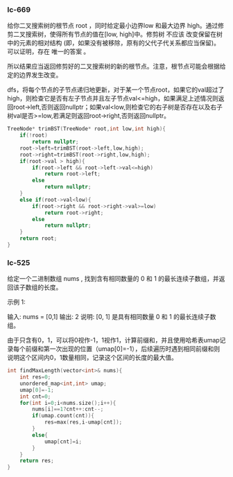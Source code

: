 ### lc-669

给你二叉搜索树的根节点 root ，同时给定最小边界low 和最大边界 high。通过修剪二叉搜索树，使得所有节点的值在[low, high]中。修剪树 不应该 改变保留在树中的元素的相对结构 (即，如果没有被移除，原有的父代子代关系都应当保留)。 可以证明，存在 唯一的答案 。

所以结果应当返回修剪好的二叉搜索树的新的根节点。注意，根节点可能会根据给定的边界发生改变。





dfs，将每个节点的子节点递归地更新，对于某一个节点root，如果它的val超过了high，则检查它是否有左子节点并且左子节点val<=high，如果满足上述情况则返回root->left,否则返回nullptr；如果val<low,则检查它的右子树是否存在以及右子树val是否>=low,若满足则返回root->right,否则返回nullptr。



```c++
TreeNode* trimBST(TreeNode* root,int low,int high){
	if(!root)
		return nullptr;
	root->left=trimBST(root->left,low,high);
	root->right=trimBST(root->right,low,high);
	if(root->val > high){
		if(root->left && root->left->val<=high)
			return root->left;
		else
			return nullptr;
	}
	else if(root->val<low){
		if(root->right && root->right->val>=low)
			return root->right;
		else
			return nullptr;
	}
	return root;
}
```





### lc-525

给定一个二进制数组 nums , 找到含有相同数量的 0 和 1 的最长连续子数组，并返回该子数组的长度。

 

示例 1:

输入: nums = [0,1]
输出: 2
说明: [0, 1] 是具有相同数量 0 和 1 的最长连续子数组。



由于只含有0，1，可以将0视作-1，1视作1，计算前缀和，并且使用哈希表umap记录每个前缀和第一次出现的位置（umap[0]=-1），后续遍历时遇到相同前缀和则说明这个区间内0，1数量相同，记录这个区间的长度的最大值。



```c++
int findMaxLength(vector<int>& nums){
	int res=0;
	unordered_map<int,int> umap;
	umap[0]=-1;
	int cnt=0;
	for(int i=0;i<nums.size();i++){
		nums[i]==1?cnt++:cnt--;
		if(umap.count(cnt)){
			res=max(res,i-umap[cnt]);
		}
		else{
			umap[cnt]=i;
		}
	}
	return res;
}
```

